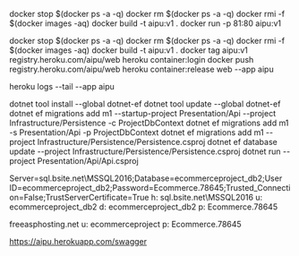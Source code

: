 docker stop $(docker ps -a -q)
docker rm $(docker ps -a -q)
docker rmi -f $(docker images -aq)
docker build -t aipu:v1 .
docker run -p 81:80 aipu:v1

docker stop $(docker ps -a -q)
docker rm $(docker ps -a -q)
docker rmi -f $(docker images -aq)
docker build -t aipu:v1 .
docker tag aipu:v1 registry.heroku.com/aipu/web
heroku container:login
docker push registry.heroku.com/aipu/web
heroku container:release web --app aipu

heroku logs --tail --app aipu


dotnet tool install --global dotnet-ef
dotnet tool update --global dotnet-ef
dotnet ef migrations add m1 --startup-project Presentation/Api --project Infrastructure/Persistence -c ProjectDbContext
dotnet ef migrations add m1 -s Presentation/Api -p ProjectDbContext
dotnet ef migrations add m1 --project Infrastructure/Persistence/Persistence.csproj
dotnet ef database update --project Infrastructure/Persistence/Persistence.csproj
dotnet run --project Presentation/Api/Api.csproj

Server=sql.bsite.net\\MSSQL2016;Database=ecommerceproject_db2;User ID=ecommerceproject_db2;Password=Ecommerce.78645;Trusted_Connection=False;TrustServerCertificate=True
h: sql.bsite.net\MSSQL2016
u: ecommerceproject_db2
d: ecommerceproject_db2
p: Ecommerce.78645

freeasphosting.net
u: ecommerceproject
p: Ecommerce.78645


https://aipu.herokuapp.com/swagger